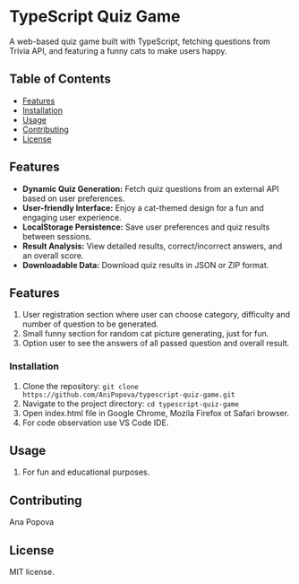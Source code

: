 # TypeScript Quiz Game

A web-based quiz game built with TypeScript, fetching questions from Trivia API, and featuring a funny cats to make users happy.

## Table of Contents

- [Features](#features)
- [Installation](#installation)
- [Usage](#usage)
- [Contributing](#contributing)
- [License](#license)


## Features

- **Dynamic Quiz Generation:** Fetch quiz questions from an external API based on user preferences.
- **User-friendly Interface:** Enjoy a cat-themed design for a fun and engaging user experience.
- **LocalStorage Persistence:** Save user preferences and quiz results between sessions.
- **Result Analysis:** View detailed results, correct/incorrect answers, and an overall score.
- **Downloadable Data:** Download quiz results in JSON or ZIP format.


## Features
1. User registration section where user can choose category, difficulty and number of question to be generated.
2. Small funny section for random cat picture generating, just for fun.
3. Option user to see the answers of all passed question and overall result.


### Installation

1. Clone the repository: `git clone https://github.com/AniPopova/typescript-quiz-game.git`
2. Navigate to the project directory: `cd typescript-quiz-game`
3. Open index.html file in Google Chrome, Mozila Firefox ot Safari browser.
4. For code observation use VS Code IDE.

## Usage

1. For fun and educational purposes.

## Contributing

Ana Popova

## License
MIT license.
   
